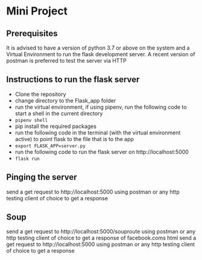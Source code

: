 
# Mini Project

## Prerequisites

It is advised to have a version of python 3.7 or above on the system and a Virtual Environment to run the flask development server.
A recent version of postman is preferred to test the server via HTTP 

## Instructions to run the flask server

 - Clone the repository
 - change directory to the Flask_app folder
 - run the virtual environment, if using pipenv, run the following code to start a shell in the current directory
 - `pipenv shell`
 -  pip install the required packages
 - run the following code in the terminal (with the virtual environment active) to point flask to the file that is to the app
 -  `export FLASK_APP=server.py`
 - run the following code to run the flask server on http://localhost:5000
 - `flask run`
## Pinging the server
send a get request to http://localhost:5000 using postman or any http testing client of choice to get a response 
## Soup
send a get request to http://localhost:5000/souproute using postman or any http testing client of choice to get a response of facebook.coms html 
send a get request to http://localhost:5000 using postman or any http testing client of choice to get a response 
